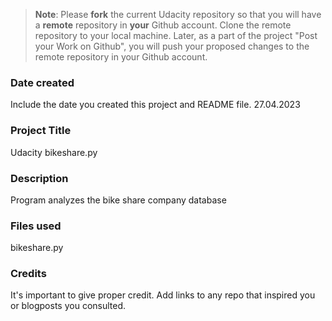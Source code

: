 >**Note**: Please **fork** the current Udacity repository so that you will have a **remote** repository in **your** Github account. Clone the remote repository to your local machine. Later, as a part of the project "Post your Work on Github", you will push your proposed changes to the remote repository in your Github account.

### Date created
Include the date you created this project and README file. 27.04.2023

### Project Title
Udacity bikeshare.py

### Description
Program analyzes the bike share company database

### Files used
bikeshare.py

### Credits
It's important to give proper credit. Add links to any repo that inspired you or blogposts you consulted.

